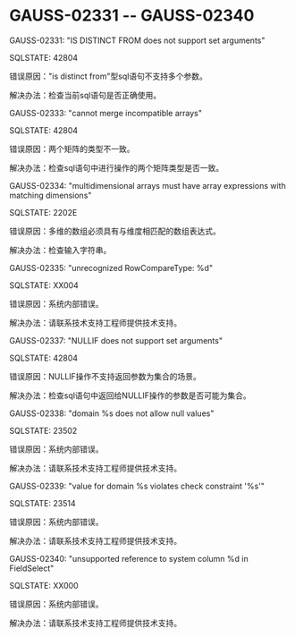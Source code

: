 # GAUSS-02331 -- GAUSS-02340<a name="ZH-CN_TOPIC_0302073562"></a>

GAUSS-02331: "IS DISTINCT FROM does not support set arguments"

SQLSTATE: 42804

错误原因："is distinct from"型sql语句不支持多个参数。

解决办法：检查当前sql语句是否正确使用。

GAUSS-02333: "cannot merge incompatible arrays"

SQLSTATE: 42804

错误原因：两个矩阵的类型不一致。

解决办法：检查sql语句中进行操作的两个矩阵类型是否一致。

GAUSS-02334: "multidimensional arrays must have array expressions with matching dimensions"

SQLSTATE: 2202E

错误原因：多维的数组必须具有与维度相匹配的数组表达式。

解决办法：检查输入字符串。

GAUSS-02335: "unrecognized RowCompareType: %d"

SQLSTATE: XX004

错误原因：系统内部错误。

解决办法：请联系技术支持工程师提供技术支持。

GAUSS-02337: "NULLIF does not support set arguments"

SQLSTATE: 42804

错误原因：NULLIF操作不支持返回参数为集合的场景。

解决办法：检查sql语句中返回给NULLIF操作的参数是否可能为集合。

GAUSS-02338: "domain %s does not allow null values"

SQLSTATE: 23502

错误原因：系统内部错误。

解决办法：请联系技术支持工程师提供技术支持。

GAUSS-02339: "value for domain %s violates check constraint '%s'"

SQLSTATE: 23514

错误原因：系统内部错误。

解决办法：请联系技术支持工程师提供技术支持。

GAUSS-02340: "unsupported reference to system column %d in FieldSelect"

SQLSTATE: XX000

错误原因：系统内部错误。

解决办法：请联系技术支持工程师提供技术支持。

